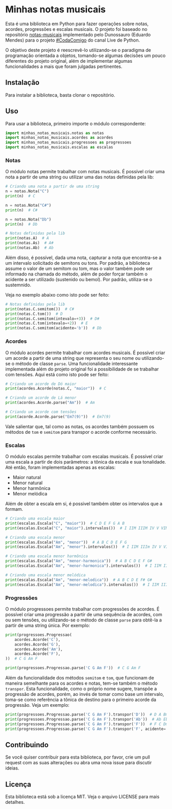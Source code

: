 # Minhas notas musicais

Esta é uma biblioteca em Python para fazer operações sobre notas, acordes, progressões e escalas musicais. O projeto foi baseado no repositório [notas-musicais](https://github.com/dunossauro/notas-musicais) implementado pelo Dunossauro (Eduardo Mendes) para o projeto [#CodaComigo](https://www.youtube.com/watch?v=R3hCkU4EXgY&list=PLOQgLBuj2-3LiHhK1upnjpHiFzcJ472QS) do canal Live de Python.

O objetivo deste projeto é reescrevê-lo utilizando-se o paradigma de programação orientada a objetos, tomando-se algumas decisões um pouco diferentes do projeto original, além de implementar algumas funcionalidades a mais que foram julgadas pertinentes.

## Instalação
Para instalar a biblioteca, basta clonar o repositório.

<!-- 
```python
pip install minhas_notas_musicais
```
-->

## Uso
Para usar a biblioteca, primeiro importe o módulo correspondente:

```python
import minhas_notas_musicais.notas as notas
import minhas_notas_musicais.acordes as acordes
import minhas_notas_musicais.progressoes as progressoes
import minhas_notas_musicais.escalas as escalas
```

### Notas
O módulo notas permite trabalhar com notas musicais. É possível criar uma nota a partir de uma string ou utilizar uma das notas definidas pela lib:

```python
# Criando uma nota a partir de uma string
n = notas.Nota("C")
print(n)  # C

n = notas.Nota("C#")
print(n)  # C#

n = notas.Nota("Db")
print(n)  # Db
```

```python
# Notas definidas pela lib
print(notas.A)  # A
print(notas.As)  # A#
print(notas.Ab)  # Ab
```

Além disso, é possível, dada uma nota, capturar a nota que encontra-se a um intervalo solicitado de semitons ou tons. Por padrão, a biblioteca assume o valor de um semitom ou tom, mas o valor também pode ser informado na chamada do método, além de poder forçar também o acidente a ser utilizado (sustenido ou bemol). Por padrão, utiliza-se o sustemnido.

Veja no exemplo abaixo como isto pode ser feito:

```python
# Notas definidas pela lib
print(notas.C.semitom())  # C#
print(notas.C.tom())  # D
print(notas.C.semitom(intevalo=+3))  # D#
print(notas.C.tom(intevalo=+2))  # E
print(notas.C.semitom(acidente='b'))  # Db
```

### Acordes

O módulo acordes permite trabalhar com acordes musicais. É possível criar um acorde a partir de uma string que representa o seu nome ou utilizando-se o método de classe `parse`. Uma funcionalidade interessante implementada além do projeto original foi a possibilidade de se trabalhar com tensões. Aqui está como isto pode ser feito:

```python
# Criando um acorde de Dó maior
print(acordes.Acorde(notas.C, "maior"))  # C

# Criando um acorde de Lá menor
print(acordes.Acorde.parse("Am"))  # Am

# Criando um acorde com tensões
print(acorde.Acorde.parse("Em7(9)"))  # Em7(9)
```

Vale salientar que, tal como as notas, os acordes também possuem os métodos de `tom` e `semitom` para transpor o acorde conforme necessário.

### Escalas

O módulo escalas permite trabalhar com escalas musicais. É possível criar uma escala a partir de dois parâmetros: a tônica da escala e sua tonalidade. Até então, foram implementadas apenas as escalas:

- Maior natural
- Menor natural
- Menor harmônica
- Menor melódica

Além de obter a escala em si, é possivel também obter os intervalos que a formam.

```python
# Criando uma escala maior
print(escalas.Escala("C", "maior"))  # C D E F G A B
print(escalas.Escala("C", "maior").intervalos())  # I IIM IIIM IV V VIM VIIM

# Criando uma escala menor
print(escalas.Escala("Am", "menor"))  # A B C D E F G
print(escalas.Escala("Am", "menor").intervalos())  # I IIM IIIm IV V VIm VIIm

# Criando uma escala menor harmônica
print(escalas.Escala("Am", "menor-harmonica"))  # A B C D E F G#
print(escalas.Escala("Am", "menor-harmonica").intervalos())  # I IIM IIIm IV V VIm VIIM

# Criando uma escala menor melódica
print(escalas.Escala("Am", "menor-melodica"))  # A B C D E F# G#
print(escalas.Escala("Am", "menor-melodica").intervalos())  # I IIM IIIm IV V VIM VIIM
```

### Progressões

O módulo progressoes permite trabalhar com progressões de acordes. É possível criar uma progressão a partir de uma sequência de acordes, com ou sem tensões, ou utilizando-se o método de classe `parse` para obtê-la a partir de uma string única. Por exemplo:

```python
print(progressoes.Progressao(
    acordes.Acorde('C'),
    acordes.Acorde('G'),
    acordes.Acorde('Am'),
    acordes.Acorde('F'),
))  # C G Am F

print(progressoes.Progressao.parse('C G Am F'))  # C G Am F
```

Além da funcionalidade dos métodos `semitom` e `tom`, que funcionam de maneira semelhante para os acordes e notas, tem-se também o método `transpor`. Esta funcionalidade, como o próprio nome sugere, transpõe a progressão de acordes, porém, ao invés de tomar como base um intervalo, toma-se como referência a tônica de destino para o primeiro acorde da progressão. Veja um exemplo:

```python
print(progressoes.Progressao.parse('C G Am F').transpor('D'))  # D A Bm G
print(progressoes.Progressao.parse('C G Am F').transpor('Ab'))  # Ab Eb Fm Db
print(progressoes.Progressao.parse('C G Am F').transpor('F'))  # F C Dm A# 
print(progressoes.Progressao.parse('C G Am F').transpor('F', acidente='b'))  # F C Dm Bb 
```

## Contribuindo

Se você quiser contribuir para esta biblioteca, por favor, crie um pull request com as suas alterações ou abra uma nova issue para discutir ideias.

## Licença

Esta biblioteca está sob a licença MIT. Veja o arquivo LICENSE para mais detalhes.